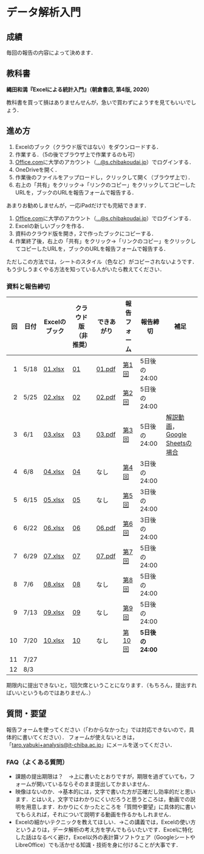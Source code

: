 # データ解析入門

## 成績

毎回の報告の内容によって決めます．

## 教科書

**縄田和満『Excelによる統計入門』（朝倉書店, 第4版, 2020）**

教科書を買って損はありませんせんが，急いで買わずにようすを見てもいいでしょう．

## 進め方

1. Excelのブック（クラウド版ではない）をダウンロードする．
1. 作業する．（5の後でブラウザ上で作業するのも可）
1. [Office.com](https://www.office.com)に大学のアカウント（...@s.chibakoudai.jp）でログインする．
1. OneDriveを開く．
1. 作業後のファイルをアップロードし，クリックして開く（ブラウザ上で）．
1. 右上の「共有」をクリック→「リンクのコピー」をクリックしてコピーしたURLを，ブックのURLを報告フォームで報告する．

あまりお勧めしませんが，一応iPadだけでも完結できます．

1. [Office.com](https://www.office.com)に大学のアカウント（...@s.chibakoudai.jp）でログインする．
1. Excelの新しいブックを作る．
1. 資料のクラウド版を開き，2で作ったブックにコピーする．
1. 作業終了後，右上の「共有」をクリック→「リンクのコピー」をクリックしてコピーしたURLを，ブックのURLを報告フォームで報告する．

ただしこの方法では，シートのスタイル（色など）がコピーされないようです．
もう少しうまくやる方法を知っている人がいたら教えてください．

### 資料と報告締切

回|日付|Excelのブック|クラウド版（非推奨）|できあがり|報告フォーム|報告締切|補足
-:|--|--|--|--|--|--|--
1|5/18|[01.xlsx](https://github.com/taroyabuki/analysis/raw/master/excel/01.xlsx)|[01](https://1drv.ms/x/s!ApRXofdG1OMPmEt5uRkUj1e9NWYh?e=QyNWWJ)|[01.pdf](https://github.com/taroyabuki/analysis/raw/master/excel/01.pdf)|[第1回](https://docs.google.com/forms/d/e/1FAIpQLSfYftzL5gx3VcAESiERnUJt2LtRalTrsMjs-RHVlQmQWUJWKA/viewform)|5日後の24:00|
2|5/25|[02.xlsx](https://github.com/taroyabuki/analysis/raw/master/excel/02.xlsx)|[02](https://1drv.ms/x/s!ApRXofdG1OMPmFNm4g29H1pPvPj7?e=gixX5R)|[02.pdf](https://github.com/taroyabuki/analysis/raw/master/excel/02.pdf)|[第2回](https://docs.google.com/forms/d/e/1FAIpQLSesQN7ycXQovb38V1QJhjxsuDNcGDzkNKBiAJ_M61HtzVXbbQ/viewform)|5日後の24:00|
3|6/1|[03.xlsx](https://github.com/taroyabuki/analysis/raw/master/excel/03.xlsx)|[03](https://1drv.ms/x/s!ApRXofdG1OMPmFoSFMOI077OLqJy?e=cePpzK)|[03.pdf](https://github.com/taroyabuki/analysis/raw/master/excel/03.pdf)|[第3回](https://docs.google.com/forms/d/e/1FAIpQLSfgntNyKE4bJ3MNijA0tAUtsszimLT2pgIhnctdB-nTBQz64A/viewform)|5日後の24:00|[解説動画](https://youtu.be/0pP8QdXHjps)，[Google Sheetsの場合](https://youtu.be/uBzq0x8BEm4)
4|6/8|[04.xlsx](https://github.com/taroyabuki/analysis/raw/master/excel/04.xlsx)|[04](https://1drv.ms/x/s!ApRXofdG1OMPmFzmR1jUeQVwKEnb?e=3AYQxg)|なし|[第4回](https://docs.google.com/forms/d/e/1FAIpQLScJKs7bUaXWgTZAES9WQCKFEm29NjqnhSP-tkxFcaHPo757sw/viewform)|3日後の24:00|
5|6/15|[05.xlsx](https://github.com/taroyabuki/analysis/raw/master/excel/05.xlsx)|[05](https://1drv.ms/x/s!ApRXofdG1OMPmF_siNXTMiM-ls1M?e=6E00jQ)|なし|[第5回](https://docs.google.com/forms/d/e/1FAIpQLSdEQ15smr_ohI9obIPMVTbL51wgsSwWUvb7DEnhanm9Y5uGhA/viewform)|3日後の24:00|
6|6/22|[06.xlsx](https://github.com/taroyabuki/analysis/raw/master/excel/06.xlsx)|[06](https://1drv.ms/x/s!ApRXofdG1OMPmGEQfDs45AJsvybx?e=wgEvby)|[06.pdf](https://github.com/taroyabuki/analysis/raw/master/excel/06.pdf)|[第6回](https://docs.google.com/forms/d/e/1FAIpQLSfuRKpGNWTOMu1VcQryYyEo5BMviY5WGz-ydCCAmeOeSarbzA/viewform)|3日後の24:00|
7|6/29|[07.xlsx](https://github.com/taroyabuki/analysis/raw/master/excel/07.xlsx)|[07](https://1drv.ms/x/s!ApRXofdG1OMPmGX7AKqqn4XqHH-2?e=OVWkJR)|[07.pdf](https://github.com/taroyabuki/analysis/raw/master/excel/07.pdf)|[第7回](https://docs.google.com/forms/d/e/1FAIpQLSe4ozlXfvx1M0ydNJh-NaLj4yrAD2Kw4j9yyL3YxRhWQuUHwA/viewform)|5日後の24:00|
8|7/6|[08.xlsx](https://github.com/taroyabuki/analysis/raw/master/excel/08.xlsx)|[08](https://1drv.ms/x/s!ApRXofdG1OMPmGepUJMtOx9gwlfm?e=2MxinS)|なし|[第8回](https://docs.google.com/forms/d/e/1FAIpQLSfMQXUB2QM6eFfN4uEwGcbxbpWYuA67G6x_aqUTkz47AcaA7Q/viewform)|5日後の24:00|
9|7/13|[09.xlsx](https://github.com/taroyabuki/analysis/raw/master/excel/09.xlsx)|[09](https://1drv.ms/x/s!ApRXofdG1OMPmGlz9YlthYM-a3fc?e=uG3YLt)|なし|[第9回](https://docs.google.com/forms/d/e/1FAIpQLSf0Sbz4B8TN2WmZF0kDwVzeqBZcjaVo-siAQkJFpGMMviz0sA/viewform)|5日後の24:00|
10|7/20|[10.xlsx](https://github.com/taroyabuki/analysis/raw/master/excel/10.xlsx)|[10](https://1drv.ms/x/s!ApRXofdG1OMPmGtFW7gRsT1ge9Xa?e=ofGw31)|なし|[第10回](https://docs.google.com/forms/d/e/1FAIpQLSf4yAEr7JRdBkxCXhiyRCzt4olQW5P6LLohtZV1L2A1TLkQWw/viewform)|**5日後の24:00**|
11|7/27|
12|8/3|

期限内に提出できないと，1回欠席ということになります．（もちろん，提出すればいいというものではありません．）

## 質問・要望

報告フォームを使ってください（「わからなかった」では対応できないので，具体的に書いてください）．
フォームが使えないときは，「taro.yabuki+analysis@it-chiba.ac.jp」にメールを送ってください．

### FAQ（よくある質問）

* 課題の提出期限は？　→上に書いたとおりですが，期限を過ぎていても，フォームが開いているならそのまま提出してかまいません．
* 映像はないのか．→基本的には，文字で書いた方が正確だし効率的だと思います．とはいえ，文字ではわかりにくいだろうと思うところは，動画での説明を用意します．わかりにくかったところを「質問や要望」に具体的に書いてもらえれば，それについて説明する動画を作るかもしれません．
* Excelの細かいテクニックを教えてほしい．→この講義では，Excelの使い方というよりは，データ解析の考え方を学んでもらいたいです．Excelに特化した話はなるべく避け，Excel以外の表計算ソフトウェア（GoogleシートやLibreOffice）でも活かせる知識・技術を身に付けることが大事です．

